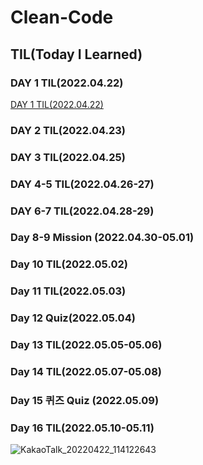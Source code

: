 ﻿# Clean-Code
 
## TIL(Today I Learned) 


### DAY 1 TIL(2022.04.22) 
[DAY 1 TIL(2022.04.22)](./Assignment02)
### DAY 2 TIL(2022.04.23)
### DAY 3 TIL(2022.04.25)
### DAY 4-5 TIL(2022.04.26-27)
### DAY 6-7 TIL(2022.04.28-29)
### Day 8-9 Mission (2022.04.30-05.01)
### Day 10 TIL(2022.05.02)
### Day 11 TIL(2022.05.03)
### Day 12 Quiz(2022.05.04)
### Day 13 TIL(2022.05.05-05.06)
### Day 14 TIL(2022.05.07-05.08)
### Day 15 퀴즈 Quiz (2022.05.09)
### Day 16 TIL(2022.05.10-05.11)




![KakaoTalk_20220422_114122643](https://user-images.githubusercontent.com/79802132/164700230-9d35beac-05e8-4131-ae31-22206a0dd522.png)
